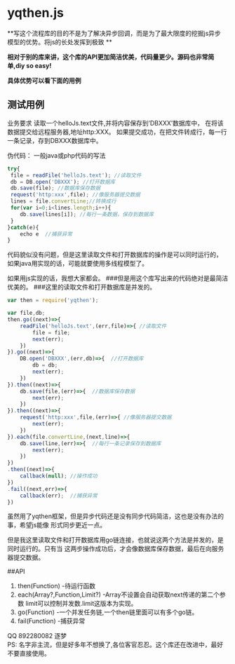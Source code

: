 yqthen.js
====
**写这个流程库的目的不是为了解决异步回调，而是为了最大限度的挖掘js异步
模型的优势。将js的长处发挥到极致 **

**相对于别的库来讲，这个库的API更加简洁优美，代码量更少。源码也非常简单,diy so easy!**

**具体优势可以看下面的用例**

## 测试用例
业务要求
读取一个helloJs.text文件,并将内容保存到’DBXXX’数据库中，
在将该数据提交给远程服务器,地址http:XXX。
如果提交成功，在把文件转成行，每一行一条记录，存到DBXXX数据库中。

伪代码：
一般java或php代码的写法

```js
try{
 file = readFile('helloJs.text'); //读取文件
 db = DB.open('DBXXX'); //打开数据库
 db.save(file); //数据库保存数据
 request('http:xxx',file); //像服务器提交数据
 lines = file.convertLine;//转换成行
 for(var i=0;i<lines.length;i++){
  	db.save(lines[i]); //每行一条数据，保存到数据库
 }
}catch(e){
	echo e  //捕获异常
}   
```

代码貌似没有问题，但是这里读取文件和打开数据库的操作是可以同时运行的，
如果java用实现的话，可能就要使用多线程模型了。

如果用js实现的话，我想大家都会。
###但是用这个库写出来的代码绝对是最简洁优美的。
###这里的读取文件和打开数据库是并发的。

```js
var then = require('yqthen');

var file,db;
then.go((next)=>{
	readFile('helloJs.text',(err,file)=>{ //读取文件
		file = file;
		next(err);
	})
}).go((next)=>{
	DB.open('DBXXX',(err,db)=>{  //打开数据库
		db = db;
		next(err);
	})
}).then((next)=>{
	db.save(file,(err)=>{  //数据库保存数据
		next(err);
	})
}).then((next)=>{
	request('http:xxx',file,(err)=>{ //像服务器提交数据
		next(err);
	})
}).each(file.convertLine,(next,line)=>{
	db.save(line,(err)=>{  //每行一条记录保存到数据库
		next(err);
	})
})
.then((next)=>{
	callback(null); //操作成功
})
.fail((next,err)=>{
	callback(err);  //捕获异常
})
```

虽然用了yqthen框架，但是异步代码还是没有同步代码简洁，这也是没有办法的事，希望js能像
形式同步更近一点。

但是我这里读取文件和打开数据库用go链连接，也就说这两个方法是并发的，是同时运行的。只有当
这两步操作成功后，才会像数据库保存数据，最后在向服务器提交数据。


##API
1. then(Function) -待运行函数
2. each(Array?,Function,Limit?) -Array不设置会自动获取next传递的第二个参数 limit可以控制并发数.limit这版本为实现。
3. go(Function) -一个并发任务链,一个then链里面可以有多个go链。
4. fail(Function) -捕获异常

QQ 892280082 逐梦  
PS: 名字非主流，但是好多年不想换了,各位客官忍忍。这个库还在改进中，最好不要直接使用。

